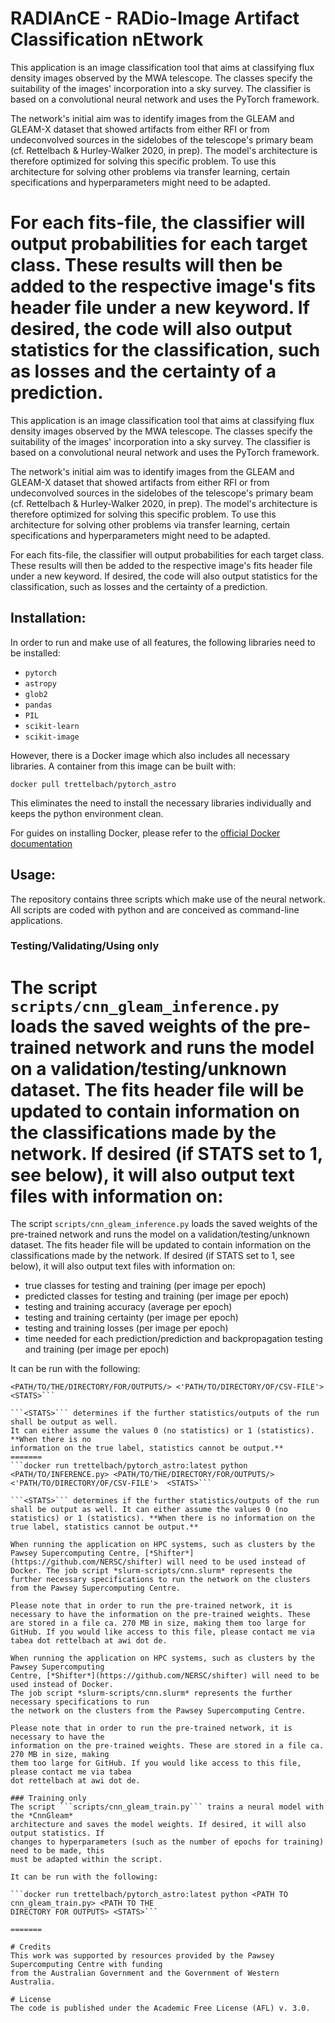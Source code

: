 # RADIAnCE - RADio-Image Artifact Classification nEtwork

This application is an image classification tool that aims at classifying flux density images 
observed by the MWA telescope. The classes specify the suitability of the images' incorporation 
into a sky survey. The classifier is based on a convolutional neural network and uses the 
PyTorch framework. 

The network's initial aim was to identify images from the GLEAM and GLEAM-X dataset that showed 
artifacts from either RFI or from undeconvolved sources in the sidelobes of the telescope's 
primary beam (cf. Rettelbach & Hurley-Walker 2020, in prep). The model's architecture is 
therefore optimized for solving this specific problem. To use this architecture for solving 
other problems via transfer learning, certain specifications and hyperparameters might need to 
be adapted. 

For each fits-file, the classifier will output probabilities for each target class. These 
results will then be added to the respective image's fits header file under a new keyword. If 
desired, the code will also output statistics for the classification, such as losses and the 
certainty of a prediction.
=======
This application is an image classification tool that aims at classifying flux density images observed by the MWA telescope. The classes specify the suitability of the images' incorporation into a sky survey. The classifier is based on a convolutional neural network and uses the PyTorch framework. 

The network's initial aim was to identify images from the GLEAM and GLEAM-X dataset that showed artifacts from either RFI or from undeconvolved sources in the sidelobes of the telescope's primary beam (cf. Rettelbach & Hurley-Walker 2020, in prep). The model's architecture is therefore optimized for solving this specific problem. To use this architecture for solving other problems via transfer learning, certain specifications and hyperparameters might need to be adapted. 

For each fits-file, the classifier will output probabilities for each target class. These results will then be added to the respective image's fits header file under a new keyword. If desired, the code will also output statistics for the classification, such as losses and the certainty of a prediction.


## Installation:
In order to run and make use of all features, the following libraries need to be installed:
- ```pytorch```
- ```astropy```
- ```glob2```
- ```pandas```
- ```PIL```
- ```scikit-learn```
- ```scikit-image```

However, there is a Docker image which also includes all necessary libraries.
A container from this image can be built with:

```docker pull trettelbach/pytorch_astro```

This eliminates the need to install the necessary libraries individually and keeps the python 
environment clean.

For guides on installing Docker, please refer to the [official Docker 
documentation](https://docs.docker.com/)



## Usage:
The repository contains three scripts which make use of the neural network. All scripts are 
coded with python and are conceived as command-line applications.
### Testing/Validating/Using only
The script ```scripts/cnn_gleam_inference.py``` loads the saved weights of the pre-trained 
network and runs the model on a validation/testing/unknown dataset. The fits header file will 
be updated to contain information on the classifications made by the network. If desired (if 
STATS set to 1, see below), it will also output text files with information on:
=======
The script ```scripts/cnn_gleam_inference.py``` loads the saved weights of the pre-trained network and runs the model on a validation/testing/unknown dataset. The fits header file will be updated to contain information on the classifications made by the network. If desired (if STATS set to 1, see below), it will also output text files with information on:

- true classes for testing and training (per image per epoch)
- predicted classes for testing and training (per image per epoch)
- testing and training accuracy (average per epoch)
- testing and training certainty (per image per epoch)
- testing and training losses (per image per epoch)
- time needed for each prediction/prediction and backpropagation testing and training (per 
image per epoch)


It can be run with the following:

```docker run trettelbach/pytorch_astro:latest python <PATH/TO/INFERENCE.py> 
<PATH/TO/THE/DIRECTORY/FOR/OUTPUTS/> <'PATH/TO/DIRECTORY/OF/CSV-FILE'>  <STATS>```

```<STATS>``` determines if the further statistics/outputs of the run shall be output as well. 
It can either assume the values 0 (no statistics) or 1 (statistics). **When there is no 
information on the true label, statistics cannot be output.**
=======
```docker run trettelbach/pytorch_astro:latest python <PATH/TO/INFERENCE.py> <PATH/TO/THE/DIRECTORY/FOR/OUTPUTS/> <'PATH/TO/DIRECTORY/OF/CSV-FILE'>  <STATS>```

```<STATS>``` determines if the further statistics/outputs of the run shall be output as well. It can either assume the values 0 (no statistics) or 1 (statistics). **When there is no information on the true label, statistics cannot be output.**

When running the application on HPC systems, such as clusters by the Pawsey Supercomputing Centre, [*Shifter*](https://github.com/NERSC/shifter) will need to be used instead of Docker. The job script *slurm-scripts/cnn.slurm* represents the further necessary specifications to run the network on the clusters from the Pawsey Supercomputing Centre. 

Please note that in order to run the pre-trained network, it is necessary to have the information on the pre-trained weights. These are stored in a file ca. 270 MB in size, making them too large for GitHub. If you would like access to this file, please contact me via tabea dot rettelbach at awi dot de.

When running the application on HPC systems, such as clusters by the Pawsey Supercomputing 
Centre, [*Shifter*](https://github.com/NERSC/shifter) will need to be used instead of Docker. 
The job script *slurm-scripts/cnn.slurm* represents the further necessary specifications to run 
the network on the clusters from the Pawsey Supercomputing Centre. 

Please note that in order to run the pre-trained network, it is necessary to have the 
information on the pre-trained weights. These are stored in a file ca. 270 MB in size, making 
them too large for GitHub. If you would like access to this file, please contact me via tabea 
dot rettelbach at awi dot de.

### Training only
The script ```scripts/cnn_gleam_train.py``` trains a neural model with the *CnnGleam* 
architecture and saves the model weights. If desired, it will also output statistics. If 
changes to hyperparameters (such as the number of epochs for training) need to be made, this 
must be adapted within the script.

It can be run with the following:

```docker run trettelbach/pytorch_astro:latest python <PATH TO cnn_gleam_train.py> <PATH TO THE 
DIRECTORY FOR OUTPUTS> <STATS>```

=======

# Credits
This work was supported by resources provided by the Pawsey Supercomputing Centre with funding 
from the Australian Government and the Government of Western Australia.

# License
The code is published under the Academic Free License (AFL) v. 3.0.

